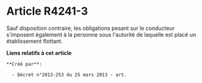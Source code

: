 # Article R4241-3

Sauf disposition contraire, les obligations pesant sur le conducteur s'imposent également à la personne sous l'autorité de
laquelle est placé un établissement flottant.

**Liens relatifs à cet article**

	**Créé par**:

	  - Décret n°2013-253 du 25 mars 2013 - art.
